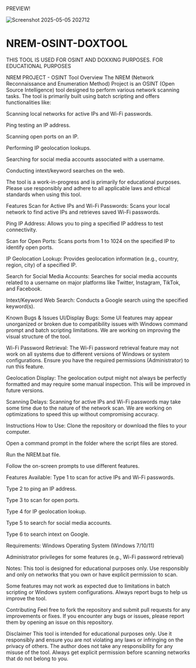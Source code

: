 PREVIEW!


![Screenshot 2025-05-05 202712](https://github.com/user-attachments/assets/83946dde-b70d-48e6-b8f5-595252414301)




# NREM-OSINT-DOXTOOL
THIS TOOL IS USED FOR OSINT AND DOXXING PURPOSES. FOR EDUCATIONAL PURPOSES

NREM PROJECT - OSINT Tool
Overview
The NREM (Network Reconnaissance and Enumeration Method) Project is an OSINT (Open Source Intelligence) tool designed to perform various network scanning tasks. The tool is primarily built using batch scripting and offers functionalities like:

Scanning local networks for active IPs and Wi-Fi passwords.

Ping testing an IP address.

Scanning open ports on an IP.

Performing IP geolocation lookups.

Searching for social media accounts associated with a username.

Conducting intext/keyword searches on the web.

The tool is a work-in-progress and is primarily for educational purposes. Please use responsibly and adhere to all applicable laws and ethical standards when using this tool.

Features
Scan for Active IPs and Wi-Fi Passwords: Scans your local network to find active IPs and retrieves saved Wi-Fi passwords.

Ping IP Address: Allows you to ping a specified IP address to test connectivity.

Scan for Open Ports: Scans ports from 1 to 1024 on the specified IP to identify open ports.

IP Geolocation Lookup: Provides geolocation information (e.g., country, region, city) of a specified IP.

Search for Social Media Accounts: Searches for social media accounts related to a username on major platforms like Twitter, Instagram, TikTok, and Facebook.

Intext/Keyword Web Search: Conducts a Google search using the specified keyword(s).

Known Bugs & Issues
UI/Display Bugs: Some UI features may appear unorganized or broken due to compatibility issues with Windows command prompt and batch scripting limitations. We are working on improving the visual structure of the tool.

Wi-Fi Password Retrieval: The Wi-Fi password retrieval feature may not work on all systems due to different versions of Windows or system configurations. Ensure you have the required permissions (Administrator) to run this feature.

Geolocation Display: The geolocation output might not always be perfectly formatted and may require some manual inspection. This will be improved in future versions.

Scanning Delays: Scanning for active IPs and Wi-Fi passwords may take some time due to the nature of the network scan. We are working on optimizations to speed this up without compromising accuracy.

Instructions
How to Use:
Clone the repository or download the files to your computer.

Open a command prompt in the folder where the script files are stored.

Run the NREM.bat file.

Follow the on-screen prompts to use different features.

Features Available:
Type 1 to scan for active IPs and Wi-Fi passwords.

Type 2 to ping an IP address.

Type 3 to scan for open ports.

Type 4 for IP geolocation lookup.

Type 5 to search for social media accounts.

Type 6 to search intext on Google.

Requirements:
Windows Operating System (Windows 7/10/11)

Administrator privileges for some features (e.g., Wi-Fi password retrieval)

Notes:
This tool is designed for educational purposes only. Use responsibly and only on networks that you own or have explicit permission to scan.

Some features may not work as expected due to limitations in batch scripting or Windows system configurations. Always report bugs to help us improve the tool.

Contributing
Feel free to fork the repository and submit pull requests for any improvements or fixes. If you encounter any bugs or issues, please report them by opening an issue on this repository.

Disclaimer
This tool is intended for educational purposes only. Use it responsibly and ensure you are not violating any laws or infringing on the privacy of others. The author does not take any responsibility for any misuse of the tool. Always get explicit permission before scanning networks that do not belong to you.
